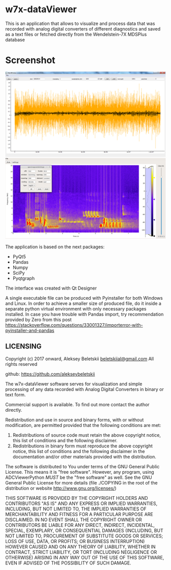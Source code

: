 w7x-dataViewer
=============



This is an  application that allows to visualize and process data that was recorded
with analog digital converters of different diagnostics
and saved as a text files or fetched directly from the Wendelstein-7X MDSPlus database

Screenshot
==========

![mainLayout](screenshot/mainWindow.png)
![mainLayout](screenshot/spectrogram.png)

The application is based on the next packages:

* PyQt5
* Pandas
* Numpy
* SciPy
* Pyqtgraph

The interface was created with Qt Designer

A single executable file can be produced with Pyinstaller for both Windows and Linux.
In order to achieve a smaller size of produced file,
do it inside a separate python virtual environment with only necessary packages installed.
In case you have trouble with Pandas import, try recommendation provided by Zero
from this post https://stackoverflow.com/questions/33001327/importerror-with-pyinstaller-and-pandas

LICENSING
---------

Copyright (c) 2017 onward, Aleksey Beletskii  <beletskiial@gmail.com>
All rights reserved

github: https://github.com/alekseybeletskii

The w7x-dataViewer software serves for visualization and simple processing
of any data recorded with Analog Digital Converters in binary or text form.

Commercial support is available. To find out more contact the author directly.

Redistribution and use in source and binary forms, with or without
modification, are permitted provided that the following conditions are met:

  1. Redistributions of source code must retain the above copyright notice, this
     list of conditions and the following disclaimer.
  2. Redistributions in binary form must reproduce the above copyright notice,
     this list of conditions and the following disclaimer in the documentation
     and/or other materials provided with the distribution.

The software is distributed to You under terms of the GNU General Public
License. This means it is "free software". However, any program, using
ADCViewerPython _MUST_ be the "free software" as well.
See the GNU General Public License for more details
(file ./COPYING in the root of the distribution
or website <http://www.gnu.org/licenses/>)

THIS SOFTWARE IS PROVIDED BY THE COPYRIGHT HOLDERS AND CONTRIBUTORS "AS IS" AND
ANY EXPRESS OR IMPLIED WARRANTIES, INCLUDING, BUT NOT LIMITED TO, THE IMPLIED
WARRANTIES OF MERCHANTABILITY AND FITNESS FOR A PARTICULAR PURPOSE ARE
DISCLAIMED. IN NO EVENT SHALL THE COPYRIGHT OWNER OR CONTRIBUTORS BE LIABLE FOR
ANY DIRECT, INDIRECT, INCIDENTAL, SPECIAL, EXEMPLARY, OR CONSEQUENTIAL DAMAGES
(INCLUDING, BUT NOT LIMITED TO, PROCUREMENT OF SUBSTITUTE GOODS OR SERVICES;
LOSS OF USE, DATA, OR PROFITS; OR BUSINESS INTERRUPTION) HOWEVER CAUSED AND
ON ANY THEORY OF LIABILITY, WHETHER IN CONTRACT, STRICT LIABILITY, OR TORT
(INCLUDING NEGLIGENCE OR OTHERWISE) ARISING IN ANY WAY OUT OF THE USE OF THIS
SOFTWARE, EVEN IF ADVISED OF THE POSSIBILITY OF SUCH DAMAGE.
